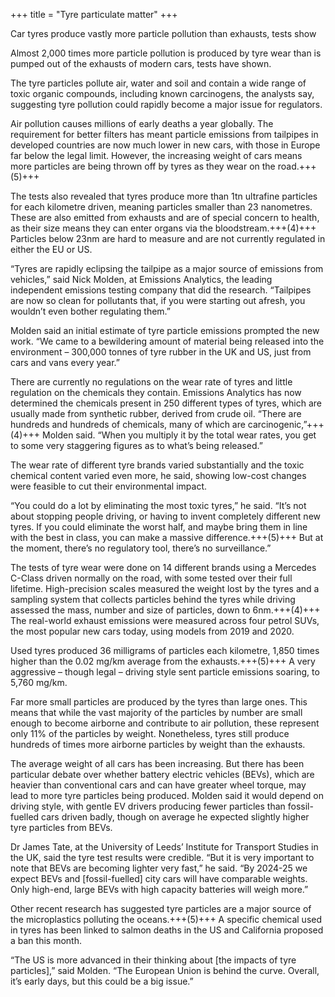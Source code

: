 +++
title = "Tyre particulate matter"
+++

Car tyres produce vastly more particle pollution than exhausts, tests show

Almost 2,000 times more particle pollution is produced by tyre wear than is pumped out of the exhausts of modern cars, tests have shown.

The tyre particles pollute air, water and soil and contain a wide range of toxic organic compounds, including known carcinogens, the analysts say, suggesting tyre pollution could rapidly become a major issue for regulators.

Air pollution causes millions of early deaths a year globally. The requirement for better filters has meant particle emissions from tailpipes in developed countries are now much lower in new cars, with those in Europe far below the legal limit. However, the increasing weight of cars means more particles are being thrown off by tyres as they wear on the road.+++(5)+++

The tests also revealed that tyres produce more than 1tn ultrafine particles for each kilometre driven, meaning particles smaller than 23 nanometres. These are also emitted from exhausts and are of special concern to health, as their size means they can enter organs via the bloodstream.+++(4)+++ Particles below 23nm are hard to measure and are not currently regulated in either the EU or US.

“Tyres are rapidly eclipsing the tailpipe as a major source of emissions from vehicles,” said Nick Molden, at Emissions Analytics, the leading independent emissions testing company that did the research. “Tailpipes are now so clean for pollutants that, if you were starting out afresh, you wouldn’t even bother regulating them.”

Molden said an initial estimate of tyre particle emissions prompted the new work. “We came to a bewildering amount of material being released into the environment – 300,000 tonnes of tyre rubber in the UK and US, just from cars and vans every year.”

There are currently no regulations on the wear rate of tyres and little regulation on the chemicals they contain. Emissions Analytics has now determined the chemicals present in 250 different types of tyres, which are usually made from synthetic rubber, derived from crude oil. “There are hundreds and hundreds of chemicals, many of which are carcinogenic,”+++(4)+++ Molden said. “When you multiply it by the total wear rates, you get to some very staggering figures as to what’s being released.”

The wear rate of different tyre brands varied substantially and the toxic chemical content varied even more, he said, showing low-cost changes were feasible to cut their environmental impact.

“You could do a lot by eliminating the most toxic tyres,” he said. “It’s not about stopping people driving, or having to invent completely different new tyres. If you could eliminate the worst half, and maybe bring them in line with the best in class, you can make a massive difference.+++(5)+++ But at the moment, there’s no regulatory tool, there’s no surveillance.”

The tests of tyre wear were done on 14 different brands using a Mercedes C-Class driven normally on the road, with some tested over their full lifetime. High-precision scales measured the weight lost by the tyres and a sampling system that collects particles behind the tyres while driving assessed the mass, number and size of particles, down to 6nm.+++(4)+++ The real-world exhaust emissions were measured across four petrol SUVs, the most popular new cars today, using models from 2019 and 2020.

Used tyres produced 36 milligrams of particles each kilometre, 1,850 times higher than the 0.02 mg/km average from the exhausts.+++(5)+++ A very aggressive – though legal – driving style sent particle emissions soaring, to 5,760 mg/km.

Far more small particles are produced by the tyres than large ones. This means that while the vast majority of the particles by number are small enough to become airborne and contribute to air pollution, these represent only 11% of the particles by weight. Nonetheless, tyres still produce hundreds of times more airborne particles by weight than the exhausts.


The average weight of all cars has been increasing. But there has been particular debate over whether battery electric vehicles (BEVs), which are heavier than conventional cars and can have greater wheel torque, may lead to more tyre particles being produced. Molden said it would depend on driving style, with gentle EV drivers producing fewer particles than fossil-fuelled cars driven badly, though on average he expected slightly higher tyre particles from BEVs.

Dr James Tate, at the University of Leeds’ Institute for Transport Studies in the UK, said the tyre test results were credible. “But it is very important to note that BEVs are becoming lighter very fast,” he said. “By 2024-25 we expect BEVs and [fossil-fuelled] city cars will have comparable weights. Only high-end, large BEVs with high capacity batteries will weigh more.”

Other recent research has suggested tyre particles are a major source of the microplastics polluting the oceans.+++(5)+++ A specific chemical used in tyres has been linked to salmon deaths in the US and California proposed a ban this month.

“The US is more advanced in their thinking about [the impacts of tyre particles],” said Molden. “The European Union is behind the curve. Overall, it’s early days, but this could be a big issue.”


